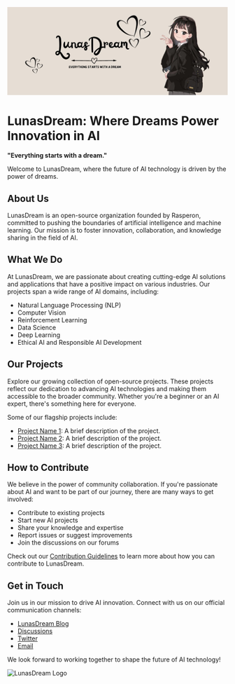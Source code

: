 [![LunasDream](banner.jpg)](https://github.com/LunasDream)

# LunasDream: Where Dreams Power Innovation in AI

**"Everything starts with a dream."**

Welcome to LunasDream, where the future of AI technology is driven by the power of dreams.

## About Us

LunasDream is an open-source organization founded by Rasperon, committed to pushing the boundaries of artificial intelligence and machine learning. Our mission is to foster innovation, collaboration, and knowledge sharing in the field of AI.

## What We Do

At LunasDream, we are passionate about creating cutting-edge AI solutions and applications that have a positive impact on various industries. Our projects span a wide range of AI domains, including:

- Natural Language Processing (NLP)
- Computer Vision
- Reinforcement Learning
- Data Science
- Deep Learning
- Ethical AI and Responsible AI Development

## Our Projects

Explore our growing collection of open-source projects. These projects reflect our dedication to advancing AI technologies and making them accessible to the broader community. Whether you're a beginner or an AI expert, there's something here for everyone.

Some of our flagship projects include:

- [Project Name 1](link_to_project_1): A brief description of the project.
- [Project Name 2](link_to_project_2): A brief description of the project.
- [Project Name 3](link_to_project_3): A brief description of the project.

## How to Contribute

We believe in the power of community collaboration. If you're passionate about AI and want to be part of our journey, there are many ways to get involved:

- Contribute to existing projects
- Start new AI projects
- Share your knowledge and expertise
- Report issues or suggest improvements
- Join the discussions on our forums

Check out our [Contribution Guidelines](CONTRIBUTING.md) to learn more about how you can contribute to LunasDream.

## Get in Touch

Join us in our mission to drive AI innovation. Connect with us on our official communication channels:

- [LunasDream Blog](https://blog.lunasdream.org)
- [Discussions](https://github.com/LunasDream/discussions)
- [Twitter](https://twitter.com/LunasDreamAI)
- [Email](contact@lunasdream.org)

We look forward to working together to shape the future of AI technology!

![LunasDream Logo](logo.png)
